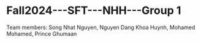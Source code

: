 # Fall2024---SFT---NHH---Group 1

Team members:
  Song Nhat Nguyen,
  Nguyen Dang Khoa Huynh,
  Mohamed Mohamed,
  Prince Ghumaan
